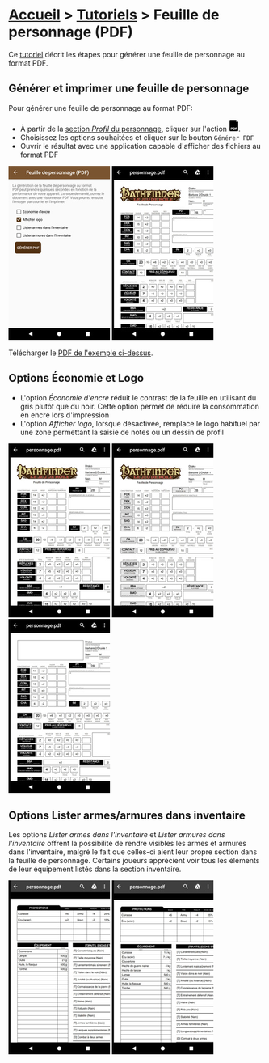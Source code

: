 # [Accueil](../README.md) > [Tutoriels](README.md) > Feuille de personnage (PDF)

Ce [tutoriel](../tuto/README.md) décrit les étapes pour générer une feuille de personnage au format PDF.

## Générer et imprimer une feuille de personnage

Pour générer une feuille de personnage au format PDF:
* À partir de la [section _Profil_ du personnage](../character/character-main.md), cliquer sur l'action ![](../../images/icons/pdf.png).
* Choisissez les options souhaitées et cliquer sur le bouton `Générer PDF`
* Ouvrir le résultat avec une application capable d'afficher des fichiers au format PDF

<a href="../../images/tuto/pdf-options.png"><img src="../../images/tuto/pdf-options_small.jpg" title="Options pour la génération de PDF"/></a>
<a href="../../images/tuto/pdf-normal.png"><img src="../../images/tuto/pdf-normal_small.jpg" title="Feuille de personnage au format PDF"/></a>

Télécharger le [PDF de l'exemple ci-dessus](personnage.pdf).

## Options Économie et Logo

* L'option _Économie d'encre_ réduit le contrast de la feuille en utilisant du gris plutôt que du noir.
Cette option permet de réduire la consommation en encre lors d'impression
* L'option _Afficher logo_, lorsque désactivée, remplace le logo habituel par une zone permettant 
la saisie de notes ou un dessin de profil

<a href="../../images/tuto/pdf-normal.png"><img src="../../images/tuto/pdf-normal_small.jpg" title="Options par défaut"/></a>
<a href="../../images/tuto/pdf-saveink.png"><img src="../../images/tuto/pdf-saveink_small.jpg" title="Économie d'encre"/></a>
<a href="../../images/tuto/pdf-nologo.png"><img src="../../images/tuto/pdf-nologo_small.jpg" title="Sans logo"/></a>

## Options Lister armes/armures dans inventaire

Les options _Lister armes dans l'inventaire_ et _Lister armures dans l'inventaire_ offrent la possibilité
de rendre visibles les armes et armures dans l'inventaire, malgré le fait que celles-ci aient leur
propre section dans la feuille de personnage. Certains joueurs apprécient voir tous les éléments
de leur équipement listés dans la section inventaire.

<a href="../../images/tuto/pdf-inventory-normal.png"><img src="../../images/tuto/pdf-inventory-normal_small.jpg" title="Inventaire par défaut"/></a>
<a href="../../images/tuto/pdf-inventory-with.png"><img src="../../images/tuto/pdf-inventory-with_small.jpg" title="Inventaire avec armes et armures"/></a>

